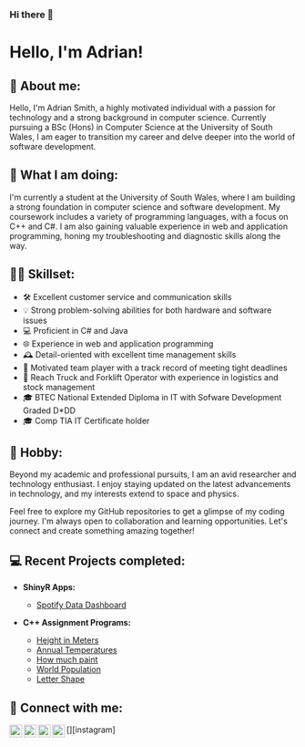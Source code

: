 ### Hi there 👋

<h1>Hello, I'm Adrian! </h1>

<h2>👨 About me:</h2>
<p>
Hello, I'm Adrian Smith, a highly motivated individual with a passion for technology and a strong background in computer science. Currently pursuing a BSc (Hons) in Computer Science at the University of South Wales, I am eager to transition my career and delve deeper into the world of software development.
</p>

<h2>👨 What I am doing:</h2>
<p>
I'm currently a student at the University of South Wales, where I am building a strong foundation in computer science and software development. My coursework includes a variety of programming languages, with a focus on C++ and C#. I am also gaining valuable experience in web and application programming, honing my troubleshooting and diagnostic skills along the way.
</p>
<h2>🤹🏽 Skillset:</h2>
<ul>
  <li>🛠️ Excellent customer service and communication skills</li>
  <li>💡 Strong problem-solving abilities for both hardware and software issues</li>
  <li>💻 Proficient in C# and Java</li>
  <li>🌐 Experience in web and application programming</li>
  <li>🕰️ Detail-oriented with excellent time management skills</li>
  <li>🤝 Motivated team player with a track record of meeting tight deadlines</li>
  <li>🚚 Reach Truck and Forklift Operator with experience in logistics and stock management</li>
  <li>🎓 BTEC National Extended Diploma in IT with Sofware Development Graded D*DD</li>
  <li>🎓 Comp TIA IT Certificate holder</li>
</ul>
<h2>🎱 Hobby:</h2>
<p>
Beyond my academic and professional pursuits, I am an avid researcher and technology enthusiast. I enjoy staying updated on the latest advancements in technology, and my interests extend to space and physics.

Feel free to explore my GitHub repositories to get a glimpse of my coding journey. I'm always open to collaboration and learning opportunities. Let's connect and create something amazing together!
</p>
<h2>💻 Recent Projects completed:</h2>

 - <b>ShinyR Apps: </b>
   - [Spotify Data Dashboard](https://adi2023.shinyapps.io/Spotify)

 
- <b>C++ Assignment Programs: </b>
  - [Height in Meters](https://github.com/adismith2023/Height-in-Meters)
  - [Annual Temperatures](https://github.com/adismith2023/Annual-High-Temperatures)
  - [How much paint](https://github.com/adismith2023/How-much-paint)
  - [World Population](https://github.com/adismith2023/World-Population)
  - [Letter Shape](https://github.com/adismith2023/Letter-Shape)

<h2> 🤝 Connect with me:</h2>

[<img align="left" alt="JoshMadakor | YouTube" width="22px" src="https://cdn.jsdelivr.net/npm/simple-icons@v3/icons/youtube.svg" />][youtube]
[<img align="left" alt="JoshMadakor | Twitter" width="22px" src="https://cdn.jsdelivr.net/npm/simple-icons@v3/icons/twitter.svg" />][twitter]
[<img align="left" alt="JoshMadakor | LinkedIn" width="22px" src="https://cdn.jsdelivr.net/npm/simple-icons@v3/icons/linkedin.svg" />][linkedin]
[<img align="left" alt="JoshMadakor | Instagram" width="22px" src="https://cdn.jsdelivr.net/npm/simple-icons@v3/icons/instagram.svg" />][instagram]

[twitter]: https://twitter.com/adismith2023
[youtube]:https://youtube.com/@adriansmith5241
[linkedin]:https://linkedin.com/in/adrian-smith-75056a258


